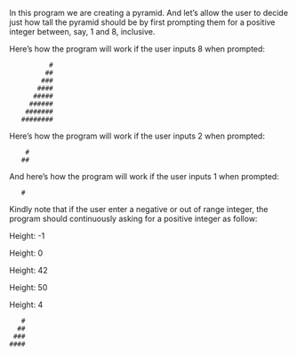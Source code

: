 In this program we are creating a pyramid.
And let’s allow the user to decide just how tall the pyramid should be by first prompting them for a positive integer between, say, 1 and 8, inclusive.

Here’s how the program will work if the user inputs 8 when prompted:

              #
             ##
            ###
           ####
          #####
         ######
        #######
       ########

Here’s how the program will work if the user inputs 2 when prompted:

        #
       ##

And here’s how the program will work if the user inputs 1 when prompted:

       #

Kindly note that if the user enter a negative or out of range integer, the program should continuously asking for a positive integer as follow:

  Height: -1
  
  Height: 0
  
  Height: 42
  
  Height: 50
  
  Height: 4

       #
      ##
     ###
    ####

